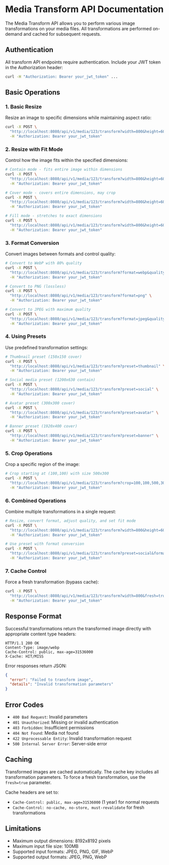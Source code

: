 # Media Transform API Documentation

The Media Transform API allows you to perform various image transformations on your media files. All transformations are performed on-demand and cached for subsequent requests.

## Authentication

All transform API endpoints require authentication. Include your JWT token in the Authorization header:

```bash
curl -H "Authorization: Bearer your_jwt_token" ...
```

## Basic Operations

### 1. Basic Resize

Resize an image to specific dimensions while maintaining aspect ratio:

```bash
curl -X POST \
  "http://localhost:8080/api/v1/media/123/transform?width=800&height=600" \
  -H "Authorization: Bearer your_jwt_token"
```

### 2. Resize with Fit Mode

Control how the image fits within the specified dimensions:

```bash
# Contain mode - fits entire image within dimensions
curl -X POST \
  "http://localhost:8080/api/v1/media/123/transform?width=800&height=600&fit=contain" \
  -H "Authorization: Bearer your_jwt_token"

# Cover mode - covers entire dimensions, may crop
curl -X POST \
  "http://localhost:8080/api/v1/media/123/transform?width=800&height=600&fit=cover" \
  -H "Authorization: Bearer your_jwt_token"

# Fill mode - stretches to exact dimensions
curl -X POST \
  "http://localhost:8080/api/v1/media/123/transform?width=800&height=600&fit=fill" \
  -H "Authorization: Bearer your_jwt_token"
```

### 3. Format Conversion

Convert images between formats and control quality:

```bash
# Convert to WebP with 80% quality
curl -X POST \
  "http://localhost:8080/api/v1/media/123/transform?format=webp&quality=80" \
  -H "Authorization: Bearer your_jwt_token"

# Convert to PNG (lossless)
curl -X POST \
  "http://localhost:8080/api/v1/media/123/transform?format=png" \
  -H "Authorization: Bearer your_jwt_token"

# Convert to JPEG with maximum quality
curl -X POST \
  "http://localhost:8080/api/v1/media/123/transform?format=jpeg&quality=100" \
  -H "Authorization: Bearer your_jwt_token"
```

### 4. Using Presets

Use predefined transformation settings:

```bash
# Thumbnail preset (150x150 cover)
curl -X POST \
  "http://localhost:8080/api/v1/media/123/transform?preset=thumbnail" \
  -H "Authorization: Bearer your_jwt_token"

# Social media preset (1200x630 contain)
curl -X POST \
  "http://localhost:8080/api/v1/media/123/transform?preset=social" \
  -H "Authorization: Bearer your_jwt_token"

# Avatar preset (300x300 cover)
curl -X POST \
  "http://localhost:8080/api/v1/media/123/transform?preset=avatar" \
  -H "Authorization: Bearer your_jwt_token"

# Banner preset (1920x400 cover)
curl -X POST \
  "http://localhost:8080/api/v1/media/123/transform?preset=banner" \
  -H "Authorization: Bearer your_jwt_token"
```

### 5. Crop Operations

Crop a specific region of the image:

```bash
# Crop starting at (100,100) with size 500x300
curl -X POST \
  "http://localhost:8080/api/v1/media/123/transform?crop=100,100,500,300" \
  -H "Authorization: Bearer your_jwt_token"
```

### 6. Combined Operations

Combine multiple transformations in a single request:

```bash
# Resize, convert format, adjust quality, and set fit mode
curl -X POST \
  "http://localhost:8080/api/v1/media/123/transform?width=800&height=600&format=webp&quality=80&fit=cover" \
  -H "Authorization: Bearer your_jwt_token"

# Use preset with format conversion
curl -X POST \
  "http://localhost:8080/api/v1/media/123/transform?preset=social&format=webp&quality=90" \
  -H "Authorization: Bearer your_jwt_token"
```

### 7. Cache Control

Force a fresh transformation (bypass cache):

```bash
curl -X POST \
  "http://localhost:8080/api/v1/media/123/transform?width=800&fresh=true" \
  -H "Authorization: Bearer your_jwt_token"
```

## Response Format

Successful transformations return the transformed image directly with appropriate content type headers:

```
HTTP/1.1 200 OK
Content-Type: image/webp
Cache-Control: public, max-age=31536000
X-Cache: HIT/MISS
```

Error responses return JSON:

```json
{
  "error": "Failed to transform image",
  "details": "Invalid transformation parameters"
}
```

## Error Codes

- `400 Bad Request`: Invalid parameters
- `401 Unauthorized`: Missing or invalid authentication
- `403 Forbidden`: Insufficient permissions
- `404 Not Found`: Media not found
- `422 Unprocessable Entity`: Invalid transformation request
- `500 Internal Server Error`: Server-side error

## Caching

Transformed images are cached automatically. The cache key includes all transformation parameters. To force a fresh transformation, use the `fresh=true` parameter.

Cache headers are set to:
- `Cache-Control: public, max-age=31536000` (1 year) for normal requests
- `Cache-Control: no-cache, no-store, must-revalidate` for fresh transformations

## Limitations

- Maximum output dimensions: 8192x8192 pixels
- Maximum input file size: 100MB
- Supported input formats: JPEG, PNG, GIF, WebP
- Supported output formats: JPEG, PNG, WebP 